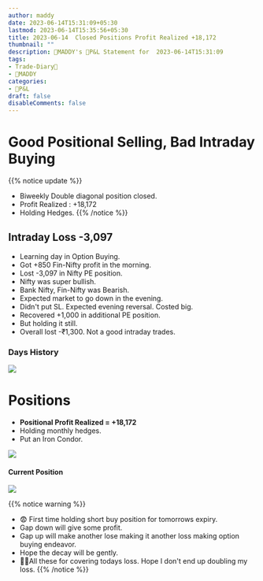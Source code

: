 ```yaml
---
author: maddy
date: 2023-06-14T15:31:09+05:30
lastmod: 2023-06-14T15:35:56+05:30
title: 2023-06-14  Closed Positions Profit Realized +18,172
thumbnail: ""
description: 🧔MADDY's 💸P&L Statement for  2023-06-14T15:31:09 
tags:
- Trade-Diary📗
- 🧔MADDY
categories: 
- 💸P&L
draft: false
disableComments: false
---
```

# Good Positional Selling, Bad Intraday Buying

{{% notice update %}}
- Biweekly Double diagonal position closed.
- Profit Realized : +18,172
- Holding Hedges.
{{% /notice %}}

## Intraday Loss -3,097

- Learning day in Option Buying.
- Got +850 Fin-Nifty profit in the morning.
- Lost -3,097 in Nifty PE position.
- Nifty was super bullish.
- Bank Nifty, Fin-Nifty was Bearish.
- Expected market to go down in the evening.
- Didn't put SL. Expected evening reversal. Costed big.
- Recovered +1,000 in additional PE position.
- But holding it still.
- Overall lost -₹1,300. Not a good intraday trades.

### Days History

![](https://i.imgur.com/bYVbOkJ.png)

# Positions

- **Positional Profit Realized = +18,172**
- Holding monthly hedges.
- Put an Iron Condor.

![](https://i.imgur.com/fopfVyQ.png)


#### Current Position

![](https://i.imgur.com/iy2UXnS.png)

{{% notice warning %}}
- 😨 First time holding short buy position for tomorrows expiry.
- Gap down will give some profit.
- Gap up will make another lose making it another loss making option buying endeavor.
- Hope the decay will be gently.
- 🤞🏼All these for covering todays loss. Hope I don't end up doubling my loss.
{{% /notice %}}
